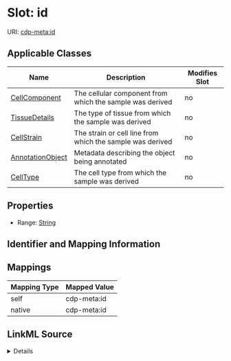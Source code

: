 

# Slot: id

URI: [cdp-meta:id](metadataid)



<!-- no inheritance hierarchy -->





## Applicable Classes

| Name | Description | Modifies Slot |
| --- | --- | --- |
| [CellComponent](CellComponent.md) | The cellular component from which the sample was derived |  no  |
| [TissueDetails](TissueDetails.md) | The type of tissue from which the sample was derived |  no  |
| [CellStrain](CellStrain.md) | The strain or cell line from which the sample was derived |  no  |
| [AnnotationObject](AnnotationObject.md) | Metadata describing the object being annotated |  no  |
| [CellType](CellType.md) | The cell type from which the sample was derived |  no  |







## Properties

* Range: [String](String.md)





## Identifier and Mapping Information








## Mappings

| Mapping Type | Mapped Value |
| ---  | ---  |
| self | cdp-meta:id |
| native | cdp-meta:id |




## LinkML Source

<details>
```yaml
name: id
alias: id
domain_of:
- TissueDetails
- CellType
- CellStrain
- CellComponent
- AnnotationObject
range: string

```
</details>

